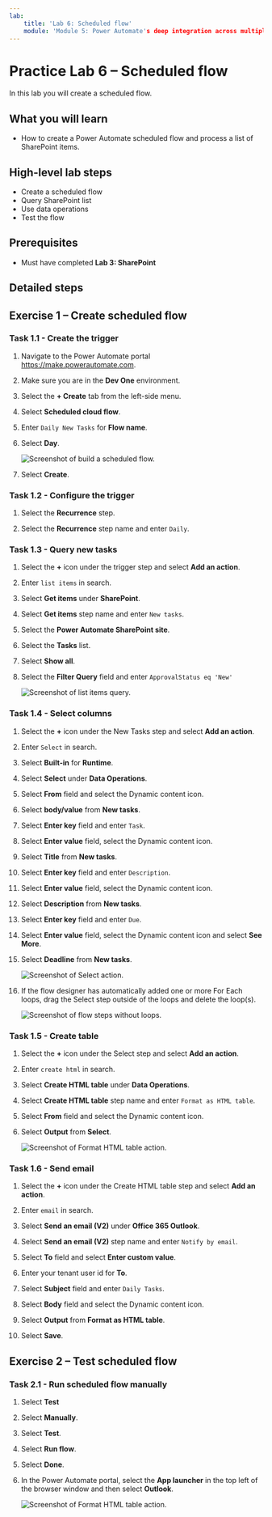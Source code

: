 ```yaml
---
lab:
    title: 'Lab 6: Scheduled flow'
    module: 'Module 5: Power Automate's deep integration across multiple data sources'
---
```


# Practice Lab 6 – Scheduled flow

In this lab you will create a scheduled flow.

## What you will learn

- How to create a Power Automate scheduled flow and process a list of SharePoint items.

## High-level lab steps

- Create a scheduled flow
- Query SharePoint list
- Use data operations
- Test the flow
  
## Prerequisites

- Must have completed **Lab 3: SharePoint**

## Detailed steps

## Exercise 1 – Create scheduled flow

### Task 1.1 - Create the trigger

1. Navigate to the Power Automate portal <https://make.powerautomate.com>.

1. Make sure you are in the **Dev One** environment.

1. Select the **+ Create** tab from the left-side menu.

1. Select **Scheduled cloud flow**.

1. Enter `Daily New Tasks` for **Flow name**.

1. Select **Day**.

    ![Screenshot of build a scheduled flow.](../media/build-scheduled-flow.png)

1. Select **Create**.

### Task 1.2 - Configure the trigger

1. Select the **Recurrence** step.

1. Select the **Recurrence** step name and enter `Daily`.

### Task 1.3 - Query new tasks

1. Select the **+** icon under the trigger step and select **Add an action**.

1. Enter `list items` in search.

1. Select **Get items** under **SharePoint**.

1. Select **Get items** step name and enter `New tasks`.

1. Select the **Power Automate SharePoint site**.

1. Select the **Tasks** list.

1. Select **Show all**.

1. Select the **Filter Query** field and enter `ApprovalStatus eq 'New'`

    ![Screenshot of list items query.](../media/list-items.png)

### Task 1.4 - Select columns

1. Select the **+** icon under the New Tasks step and select **Add an action**.

1. Enter `Select` in search.

1. Select **Built-in** for **Runtime**.

1. Select **Select** under **Data Operations**.

1. Select **From** field and select the Dynamic content icon.

1. Select **body/value** from **New tasks**.

1. Select **Enter key** field and enter `Task`.

1. Select **Enter value** field, select the Dynamic content icon.

1. Select **Title** from **New tasks**.

1. Select **Enter key** field and enter `Description`.

1. Select **Enter value** field, select the Dynamic content icon.

1. Select **Description** from **New tasks**.

1. Select **Enter key** field and enter `Due`.

1. Select **Enter value** field, select the Dynamic content icon and select **See More**.

1. Select **Deadline** from **New tasks**.

    ![Screenshot of Select action.](../media/select-action.png)

1. If the flow designer has automatically added one or more For Each loops, drag the Select step outside of the loops and delete the loop(s).

    ![Screenshot of flow steps without loops.](../media/flow-without-loops.png)

### Task 1.5 - Create table

1. Select the **+** icon under the Select step and select **Add an action**.

1. Enter `create html` in search.

1. Select **Create HTML table** under **Data Operations**.

1. Select **Create HTML table** step name and enter `Format as HTML table`.

1. Select **From** field and select the Dynamic content icon.

1. Select **Output** from **Select**.

    ![Screenshot of Format HTML table action.](../media/format-html-action.png)

### Task 1.6 - Send email

1. Select the **+** icon under the Create HTML table step and select **Add an action**.

1. Enter `email` in search.

1. Select **Send an email (V2)** under **Office 365 Outlook**.

1. Select **Send an email (V2)** step name and enter `Notify by email`.

1. Select **To** field and select **Enter custom value**.

1. Enter your tenant user id for **To**.

1. Select **Subject** field and enter `Daily Tasks`.

1. Select **Body** field and select the Dynamic content icon.

1. Select **Output** from **Format as HTML table**.

1. Select **Save**.

## Exercise 2 – Test scheduled flow

### Task 2.1 - Run scheduled flow manually

1. Select **Test**

1. Select **Manually**.

1. Select **Test**.

1. Select **Run flow**.

1. Select **Done**.

1. In the Power Automate portal, select the **App launcher** in the top left of the browser window and then select **Outlook**.

    ![Screenshot of Format HTML table action.](../media/daily-tasks-email.png)
